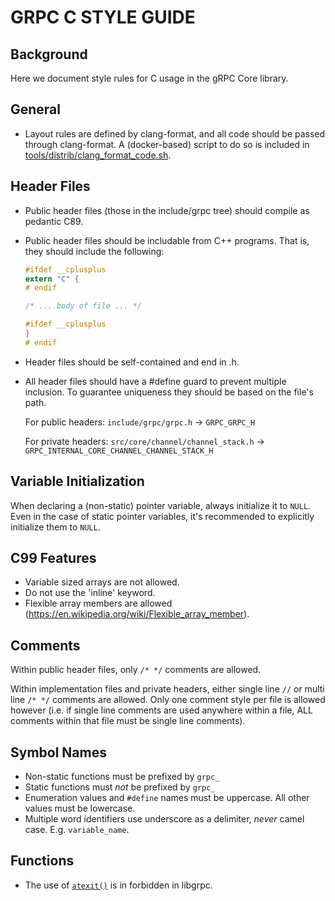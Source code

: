 GRPC C STYLE GUIDE
=====================

Background
----------

Here we document style rules for C usage in the gRPC Core library.

General
-------

- Layout rules are defined by clang-format, and all code should be passed
  through clang-format. A (docker-based) script to do so is included in
  [tools/distrib/clang\_format\_code.sh](../tools/distrib/clang_format_code.sh).

Header Files
------------

- Public header files (those in the include/grpc tree) should compile as
  pedantic C89.
- Public header files should be includable from C++ programs. That is, they
  should include the following:
  ```c
  #ifdef __cplusplus
  extern "C" {
  # endif

  /* ... body of file ... */

  #ifdef __cplusplus
  }
  # endif
  ```
- Header files should be self-contained and end in .h.
- All header files should have a #define guard to prevent multiple inclusion.
  To guarantee uniqueness they should be based on the file's path.

  For public headers: `include/grpc/grpc.h` → `GRPC_GRPC_H`

  For private headers:
  `src/core/channel/channel_stack.h` →
  `GRPC_INTERNAL_CORE_CHANNEL_CHANNEL_STACK_H`

Variable Initialization
-----------------------

When declaring a (non-static) pointer variable, always initialize it to `NULL`.
Even in the case of static pointer variables, it's recommended to explicitly
initialize them to `NULL`.


C99 Features
------------

- Variable sized arrays are not allowed.
- Do not use the 'inline' keyword.
- Flexible array members are allowed
  (https://en.wikipedia.org/wiki/Flexible_array_member).

Comments
--------

Within public header files, only `/* */` comments are allowed.

Within implementation files and private headers, either single line `//`
or multi line `/* */` comments are allowed. Only one comment style per file is
allowed however (i.e. if single line comments are used anywhere within a file,
ALL comments within that file must be single line comments).

Symbol Names
------------

- Non-static functions must be prefixed by `grpc_`
- Static functions must *not* be prefixed by `grpc_`
- Enumeration values and `#define` names must be uppercase. All other values
  must be lowercase.
- Multiple word identifiers use underscore as a delimiter, *never* camel
  case. E.g. `variable_name`.

Functions
----------

- The use of [`atexit()`](http://man7.org/linux/man-pages/man3/atexit.3.html) is
  in forbidden in libgrpc.
